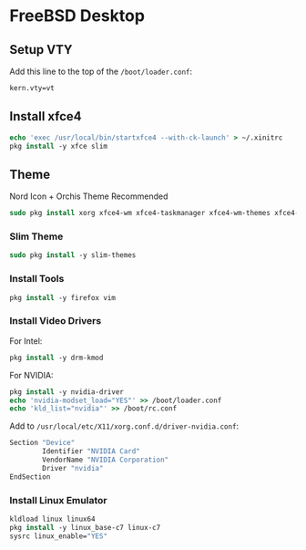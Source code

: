 # FreeBSD Desktop
## Setup VTY
Add this line to the top of the `/boot/loader.conf`:
```tcsh
kern.vty=vt
```
## Install xfce4
```tcsh
echo 'exec /usr/local/bin/startxfce4 --with-ck-launch' > ~/.xinitrc
pkg install -y xfce slim
```
## Theme
Nord Icon + Orchis Theme Recommended
```tcsh
sudo pkg install xorg xfce4-wm xfce4-taskmanager xfce4-wm-themes xfce4-volumed-pulse xfce4-timer-plugin xfce4-taskmanager xfce4-systemload-plugin xfce4-pulseaudio-plugin xfce4-netload-plugin xfce4-desktop xfce4-docklike-plugin xfce4-dashboard xfce4-calculator-plugin xfce4-bsdcpufreq-plugin xfce-icons-elementary gtk-xfce-engine 
```
### Slim Theme
```tcsh
sudo pkg install -y slim-themes
```
### Install Tools
```tcsh
pkg install -y firefox vim
```
### Install Video Drivers
For Intel:
```tcsh
pkg install -y drm-kmod
```
For NVIDIA:
```tcsh
pkg install -y nvidia-driver
echo 'nvidia-modset_load="YES"' >> /boot/loader.conf
echo 'kld_list="nvidia"' >> /boot/rc.conf
```
Add to `/usr/local/etc/X11/xorg.conf.d/driver-nvidia.conf`:
```tcsh
Section "Device"
        Identifier "NVIDIA Card"
        VendorName "NVIDIA Corporation"
        Driver "nvidia"
EndSection
```
### Install Linux Emulator
```tcsh
kldload linux linux64
pkg install -y linux_base-c7 linux-c7
sysrc linux_enable="YES"
```
